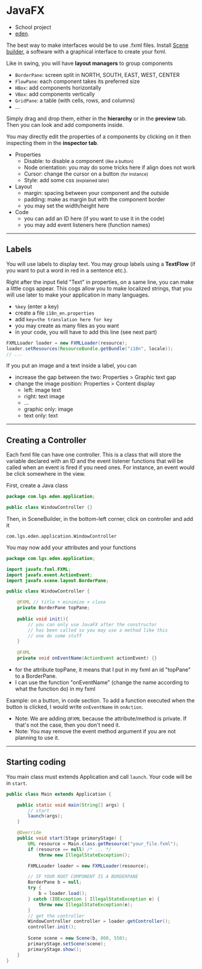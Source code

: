 # JavaFX

* School project
* [eden](https://github.com/lgs-games/eden).

The best way to make interfaces would be to use .fxml files. 
Install [Scene builder](https://gluonhq.com/products/scene-builder/), a software with a graphical interface to create your fxml.

Like in swing, you will have **layout managers** to group components

* `BorderPane`: screen split in NORTH, SOUTH, EAST, WEST, CENTER
* `FlowPane`: each component takes its preferred size
* `HBox`: add components horizontally
* `VBox`: add components vertically
* `GridPane`: a table (with cells, rows, and columns)
* ...

Simply drag and drop them, either in the **hierarchy** or in the **preview** tab. Then you can look and add components inside.

You may directly edit the properties of a components by clicking on it then inspecting them in the **inspector tab**.

* Properties
  * Disable: to disable a component <small>(like a button)</small>
  * Node orientation: you may do some tricks here if align does not work
  * Cursor: change the cursor on a button <small>(for instance)</small>
  * Style: add some css <small>(explained later)</small>
* Layout
  * margin: spacing between your component and the outside
  * padding: make as margin but with the component border
  * you may set the width/height here
* Code
  * you can add an ID here (if you want to use it in the code)
  * you may add event listeners here (function names) 

<hr class="sr">

## Labels

You will use labels to display text. You may group labels using a **TextFlow** (if you want to put a word in red in a sentence etc.).

Right after the input field "Text" in properties, on a same line, you can make a little cogs appear. This cogs allow you to make localized strings, that you will use later to make your application in many languages.

* `%key` (enter a key)
* create a file `i18n_en.properties`
* add `key=the translation here for key`
* you may create as many files as you want
* in your code, you will have to add this line (see next part)

```java
FXMLLoader loader = new FXMLLoader(resource);
loader.setResources(ResourceBundle.getBundle("i18n", locale));
// ...
```

If you put an image and a text inside a label, you can

* increase the gap between the two: Properties > Graphic text gap
* change the image position: Properties > Content display
  * left: image text
  * right: text image
  * ...
  * graphic only: image
  * text only: text

<hr class="sl">

## Creating a Controller

Each fxml file can have one controller. This is a class that will store the variable declared with an ID and the event listener functions that will be called when an event is fired if you need ones. For instance, an event would be click somewhere in the view.

First, create a Java class

```java
package com.lgs.eden.application;

public class WindowController {}
```

Then, in SceneBuilder, in the bottom-left corner, click on controller and add it

```none
com.lgs.eden.application.WindowController
```

You may now add your attributes and your functions

```java
package com.lgs.eden.application;

import javafx.fxml.FXML;
import javafx.event.ActionEvent;
import javafx.scene.layout.BorderPane;

public class WindowController {

    @FXML // title + minimize + close
    private BorderPane topPane;
    
    public void init(){
        // you can only use JavaFX after the constructor
        // has been called so you may use a method like this
        // one do some stuff    
    }
    
    @FXML
    private void onEventName(ActionEvent actionEvent) {}
```

* for the attribute topPane, it means that I put in my fxml an id "topPane" to a BorderPane.
* I can use the function "onEventName" (change the name according to what the function do) in my fxml

Example: on a button, in code section. To add a function executed when the button is clicked, I would write `onEventName` in `onAction`.

* Note: We are adding `@FXML` because the attribute/method is private. If that's not the case, then you don't need it. 
* Note: You may remove the event method argument if you are not planning to use it.

<hr class="sr">

## Starting coding

You main class must extends Application and call `launch`. Your code will be in `start`.

```java
public class Main extends Application {

    public static void main(String[] args) {
        // start
        launch(args);
    }

    @Override
    public void start(Stage primaryStage) {
        URL resource = Main.class.getResource("your_file.fxml");
        if (resource == null) /* ... */
            throw new IllegalStateException();

        FXMLLoader loader = new FXMLLoader(resource);

        // IF YOUR ROOT COMPONENT IS A BORDERPANE
        BorderPane b = null;
        try {
            b = loader.load();
        } catch (IOException | IllegalStateException e) {
            throw new IllegalStateException(e);
        }
        // get the controller
        WindowController controller = loader.getController();
        controller.init();
        
        Scene scene = new Scene(b, 800, 550);
        primaryStage.setScene(scene);
        primaryStage.show();
    }
}
```